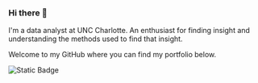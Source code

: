 ### Hi there 👋

<!--
**joshapeterson/joshapeterson** is a ✨ _special_ ✨ repository because its `README.md` (this file) appears on your GitHub profile.

Here are some ideas to get you started:

- 🔭 I’m currently working on ...
- 🌱 I’m currently learning ...
- 👯 I’m looking to collaborate on ...
- 🤔 I’m looking for help with ...
- 💬 Ask me about ...
- 📫 How to reach me: ...
- 😄 Pronouns: ...
- ⚡ Fun fact: ...
-->

I'm a data analyst at UNC Charlotte. An enthusiast for finding insight and understanding the methods used to find that insight. 

Welcome to my GitHub where you can find my portfolio below. 

![Static Badge](https://img.shields.io/badge/LinkedIn?style=social&link=https%3A%2F%2Fwww.linkedin.com%2Fin%2Fjapeterson1%2F)
